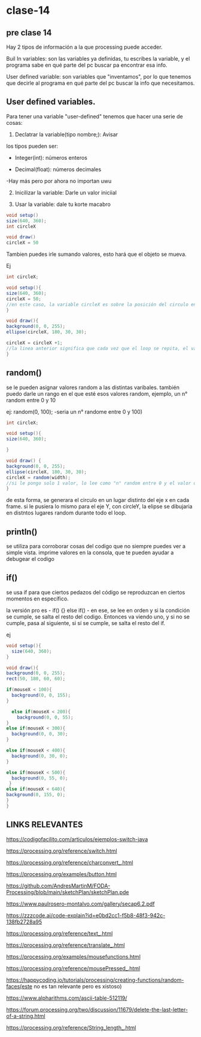# clase-14
## pre clase 14

Hay 2 tipos de información a la que processing puede acceder.

Buil In variables: son las variables ya definidas, tu escribes la variable, y el programa sabe en qué parte del pc buscar pa encontrar esa info.

User defined variable: son variables que "inventamos", por lo que tenemos que decirle al programa en qué parte del pc buscar la info que necesitamos.

## User defined variables.

Para tener una variable "user-defined" tenemos que hacer una serie de cosas:

1. Declatrar la variable(tipo nombre;): Avisar

los tipos pueden ser: 

- Integer(int): números enteros

- Decimal(float): números decimales

-Hay más pero por ahora no importan uwu

2. Inicilizar la variable: Darle un valor iniciial

3.  Usar la variable: dale tu korte macabro

```java
void setup()
size(640, 360);
int circleX

void draw()
circleX = 50
```

Tambien puedes irle sumando valores, esto hará que el objeto se mueva.

Ej 

```java
int circleX;

void setup(){
size(640, 360);
circleX = 50;
//en este caso, la variable circleX es sobre la posición del circulo en el eje x
}

void draw(){
background(0, 0, 255);
ellipse(circleX, 180, 30, 30);

circleX = circleX +1;
//la linea anterior significa que cada vez que el loop se repita, el valor de circleX aumentará 1, por lo que cada vez estará un pixel más a la derecha
}
```

## random()

se le pueden asignar valores random a las distintas varibales. también puedo darle un rango en el que esté esos valores random, ejemplo, un n° random entre 0 y 10

ej: random(0, 100); -seria un n° randome entre 0 y 100)

``` java
int circleX;

void setup(){
size(640, 360);

}

void draw() {
background(0, 0, 255);
ellipse(circleX, 180, 30, 30);
circleX = random(width);
//si le pongo solo 1 valor, lo lee como "n° random entre 0 y el valor que dice. en este caso, el valor de width es de 640, por lo que me estará dando valores random entre 0 y 640
}
```
de esta forma, se generara el circulo en un lugar distinto del eje x en cada frame. si le pusiera lo mismo para el eje Y, con circleY, la elipse se dibujaria en distntos lugares random durante todo el loop.

## println()
se utiliza para corroborar cosas del codigo que no siempre puedes ver a simple vista. imprime valores en la consola, que te pueden ayudar a debugear el codigo


## if()

se usa if para que ciertos pedazos del código se reproduzcan en ciertos momentos en específico.

la versión pro es - if() {} else if() - en ese, se lee en orden y si la condición se cumple, se salta el resto del codigo. Entonces va viendo uno, y si no se cumple, pasa al siguiente, si sí se cumple, se salta el resto del if.

ej
```java
void setup(){
  size(640, 360);
}

void draw(){
background(0, 0, 255);
rect(50, 180, 60, 60);

if(mouseX < 100){
  background(0, 0, 155);
}

  else if(mouseX < 200){
    background(0, 0, 55);
}
else if(mouseX < 300){
  background(0, 0, 30);
}

else if(mouseX < 400){
  background(0, 30, 0);
}

else if(mouseX < 500){
  background(0, 55, 0);
 }
else if(mouseX < 640){
background(0, 155, 0);
}
}
```


## LINKS RELEVANTES

https://codigofacilito.com/articulos/ejemplos-switch-java

https://processing.org/reference/switch.html

https://processing.org/reference/charconvert_.html

https://processing.org/examples/button.html

https://github.com/AndresMartinM/FODA-Processing/blob/main/sketchPlan/sketchPlan.pde

https://www.paulrosero-montalvo.com/gallery/secap6.2.pdf

https://zzzcode.ai/code-explain?id=e0bd2cc1-f5b8-48f3-942c-138fb2728a95

https://processing.org/reference/text_.html

https://processing.org/reference/translate_.html

https://processing.org/examples/mousefunctions.html

https://processing.org/reference/mousePressed_.html

https://happycoding.io/tutorials/processing/creating-functions/random-faces(este no es tan relevante pero es xistoso)

https://www.alpharithms.com/ascii-table-512119/

https://forum.processing.org/two/discussion/11679/delete-the-last-letter-of-a-string.html

https://processing.org/reference/String_length_.html
